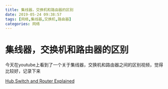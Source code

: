 ```yaml
---
title: 集线器，交换机和路由器的区别
date: 2019-05-24 09:38:57
tags: [网络,集线器,交换机,路由器]
categories: 网络
---
```

<meta name="referrer" content="no-referrer" />

# 集线器，交换机和路由器的区别

今天在youtube上看到了一个关于集线器，交换机和路由器之间的区别视频，觉得比较好，记录下来

[Hub,Switch and Router Explained](https://www.youtube.com/watch?v=1z0ULvg_pW8)


